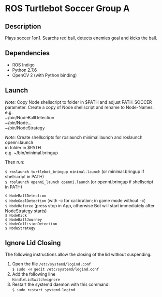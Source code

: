 # ROS Turtlebot Soccer Group A

## Description
Plays soccer 1on1.
Searchs red ball, detects enemies goal and kicks the ball.


## Dependencies 

- ROS Indigo
- Python 2.7.6
- OpenCV 2 (with Python binding)

## Launch

_Note:_ Copy Node shellscript to folder in $PATH and adjust PATH_SOCCER 
parameter. Create a copy of Node shellscript and rename to Node-Names.  
e.g.  
~/bin/NodeBallDetection   
~/bin/Node...   
~/bin/NodeStrategy   

_Note:_ Create shellscripts for roslaunch minimal.launch and roslaunch openni.launch    
in folder in $PATH  
e.g. ~/bin/minimal.bringup   

Then run:

```$ roslaunch turtlebot_bringup minimal.launch``` (or minimal.bringup if shellscript in PATH)   
```$ roslaunch openni_launch openni.launch``` (or openni.bringup if shellscript in PATH)   

```$ NodeBallDetection```   
```$ NodeGoalDetection``` (with -c for calibration; in game mode without -c)   
```$ NodeReferee``` (press stop in App, otherwise Bot will start immediately after NodeStrategy starts)   
```$ NodeKick```   
```$ NodeBallJourney```   
```$ NodeCollisionDetection```   
```$ NodeStrategy```    


## Ignore Lid Closing
The following instructions allow the closing of the lid without suspending.

1. Open the file ```/etc/systemd/logind.conf```    
```$ sudo -H gedit /etc/systemd/logind.conf```   
2. Add the following line   
```HandleLidSwitch=ignore```   
3. Restart the systemd daemon with this command:    
```$ sudo restart systemd-logind```


